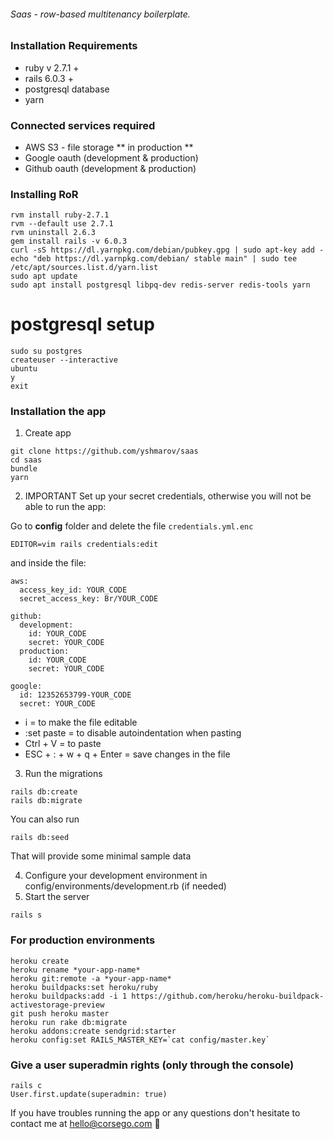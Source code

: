 ###### Saas - row-based multitenancy boilerplate.

### Installation Requirements 
* ruby v 2.7.1 +
* rails 6.0.3 +
* postgresql database
* yarn

### Connected services required
* AWS S3 - file storage ** in production **
* Google oauth (development & production)
* Github oauth (development & production)

### Installing RoR

```
rvm install ruby-2.7.1
rvm --default use 2.7.1
rvm uninstall 2.6.3
gem install rails -v 6.0.3
curl -sS https://dl.yarnpkg.com/debian/pubkey.gpg | sudo apt-key add -
echo "deb https://dl.yarnpkg.com/debian/ stable main" | sudo tee /etc/apt/sources.list.d/yarn.list
sudo apt update
sudo apt install postgresql libpq-dev redis-server redis-tools yarn
```

# postgresql setup

```
sudo su postgres
createuser --interactive
ubuntu
y 
exit
```

### Installation the app

1. Create app
```
git clone https://github.com/yshmarov/saas
cd saas
bundle
yarn

```
2. IMPORTANT Set up your secret credentials, otherwise you will not be able to run the app:

Go to **config** folder and delete the file `credentials.yml.enc`
```
EDITOR=vim rails credentials:edit
```
and inside the file:
```
aws:
  access_key_id: YOUR_CODE
  secret_access_key: Br/YOUR_CODE

github:
  development:
    id: YOUR_CODE
    secret: YOUR_CODE
  production:
    id: YOUR_CODE
    secret: YOUR_CODE

google:
  id: 12352653799-YOUR_CODE
  secret: YOUR_CODE

```
* i = to make the file editable
* :set paste = to disable autoindentation when pasting
* Ctrl + V = to paste
* ESC + : + w + q + Enter = save changes in the file

3. Run the migrations 
```
rails db:create
rails db:migrate
```
You can also run 
```
rails db:seed
```
That will provide some minimal sample data

4. Configure your development environment in config/environments/development.rb (if needed)
6. Start the server
```
rails s
```

### For production environments
```
heroku create
heroku rename *your-app-name*
heroku git:remote -a *your-app-name*
heroku buildpacks:set heroku/ruby
heroku buildpacks:add -i 1 https://github.com/heroku/heroku-buildpack-activestorage-preview
git push heroku master
heroku run rake db:migrate
heroku addons:create sendgrid:starter
heroku config:set RAILS_MASTER_KEY=`cat config/master.key`
```

### Give a user superadmin rights (only through the console)
```
rails c
User.first.update(superadmin: true)
```


If you have troubles running the app or any questions don't hesitate to contact me at hello@corsego.com 🧐 